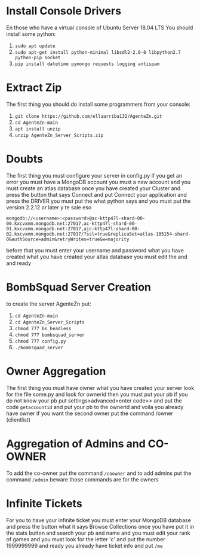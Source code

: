 # Install Console Drivers 
En those who have a virtual console of Ubuntu Server 18.04 LTS 
You should install some python:
1. ```sudo apt update```
2. ```sudo apt-get install python-minimal libsdl2-2.0-0 libpython2.7 python-pip socket```
3. ```pip install datetime pymongo requests logging antispam```

# Extract Zip
The first thing you should do install some programmers from your console:
1. ```git clone https://github.com/ellaarriba132/AgenteZn.git```
2. ```cd AgenteZn-main```
3. ```apt install unzip```
4. ```unzip AgenteZn_Server_Scripts.zip```

# Doubts
The first thing you must configure your server in config.py if you get an error you must have a MongoDB account you must a new account and you must create an atlas database once you have created your Cluster and press the button that says Connect and put Connect your application and press the DRIVER you must put the what python says
and you must put the version 2.2.12 or later y te sale eso

```mongodb://<username>:<password>@ac-kttp47l-shard-00-00.kxcvxmm.mongodb.net:27017,ac-kttp47l-shard-00-01.kxcvxmm.mongodb.net:27017,ajc-kttp47l-shard-00-02.kxcvxmm.mongodb.net:27017/?ssl=true&replicaSet=atlas-105154-shard-0&authSource=admin&retryWrites=true&w=majority```

before that you must enter your username and password what you have created what you have created your atlas database
you must edit the <username> and <password> and ready
  
# BombSquad Server Creation
to create the server AgenteZn put:
1. ```cd AgenteZn-main```
2. ```cd AgenteZn_Server_Scripts```
3. ```chmod 777 bs_headless```
4. ```chmod 777 bombsquad_server```
5. ```chmod 777 config.py```
6. ```./bombsquad_server```

# Owner Aggregation
The first thing you must have owner what you have created your server look for the file some.py and look for ownerid then you must put your pb if you do not know your pb put settings>advanced>enter code>> and put the code ```getaccountid``` and put your pb to the ownerid and voila you already have owner if you want the second owner put the command /owner (clientlist)
  
# Aggregation of Admins and CO-OWNER
To add the co-owner put the command ```/coowner``` and to add admins put the command ```/admin``` beware those commands are for the owners
  
# Infinite Tickets
For you to have your infinite ticket you must enter your MongoDB database and press the button what it says Browse Collections once you have put it in the stats button and search your pb and name and you must edit your rank of games 
and you must look for the letter 'c' and put the number 1999999999 and ready you already have ticket info and put ```/me```
  
  
  
  
